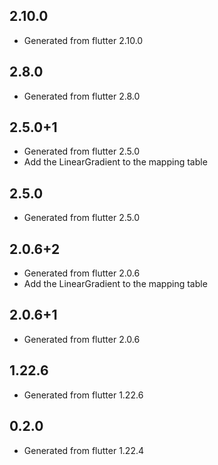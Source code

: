 ## 2.10.0
* Generated from flutter 2.10.0

## 2.8.0
* Generated from flutter 2.8.0

## 2.5.0+1
* Generated from flutter 2.5.0
* Add the LinearGradient to the mapping table

## 2.5.0
* Generated from flutter 2.5.0

## 2.0.6+2
* Generated from flutter 2.0.6
* Add the LinearGradient to the mapping table

## 2.0.6+1
* Generated from flutter 2.0.6

## 1.22.6
* Generated from flutter 1.22.6

## 0.2.0
* Generated from flutter 1.22.4
